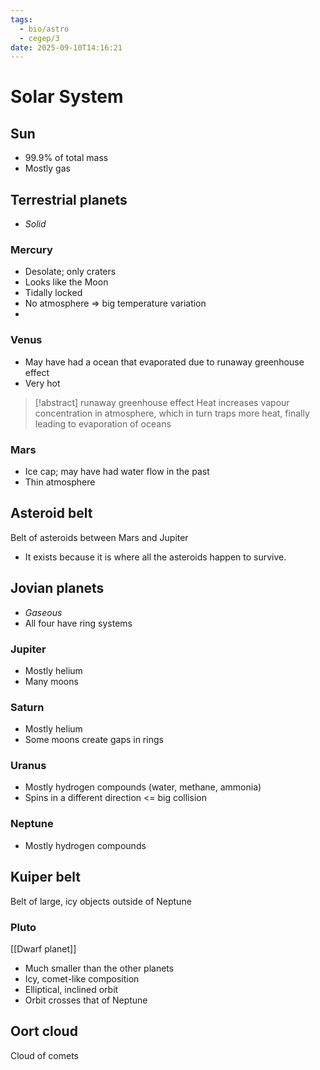 ```yaml
---
tags:
  - bio/astro
  - cegep/3
date: 2025-09-10T14:16:21
---
```


# Solar System

## Sun

- 99.9% of total mass
- Mostly gas

## Terrestrial planets

- *Solid*

### Mercury

- Desolate; only craters
- Looks like the Moon
- Tidally locked
- No atmosphere => big temperature variation
- 

### Venus

- May have had a ocean that evaporated due to runaway greenhouse effect
- Very hot

> [!abstract] runaway greenhouse effect
> Heat increases vapour concentration in atmosphere, which in turn traps more heat, finally leading to evaporation of oceans

### Mars

- Ice cap; may have had water flow in the past
- Thin atmosphere

## Asteroid belt

Belt of asteroids between Mars and Jupiter

- It exists because it is where all the asteroids happen to survive.

## Jovian planets

- *Gaseous*
- All four have ring systems

### Jupiter

- Mostly helium
- Many moons

### Saturn

- Mostly helium
- Some moons create gaps in rings

### Uranus

- Mostly hydrogen compounds (water, methane, ammonia)
- Spins in a different direction <= big collision

### Neptune

- Mostly hydrogen compounds

## Kuiper belt

Belt of large, icy objects outside of Neptune

### Pluto

[[Dwarf planet]]

- Much smaller than the other planets
- Icy, comet-like composition
- Elliptical, inclined orbit
- Orbit crosses that of Neptune

## Oort cloud

Cloud of comets